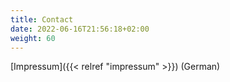 ```yaml
---
title: Contact
date: 2022-06-16T21:56:18+02:00
weight: 60
---
```

[Impressum]({{< relref "impressum" >}}) (German)
